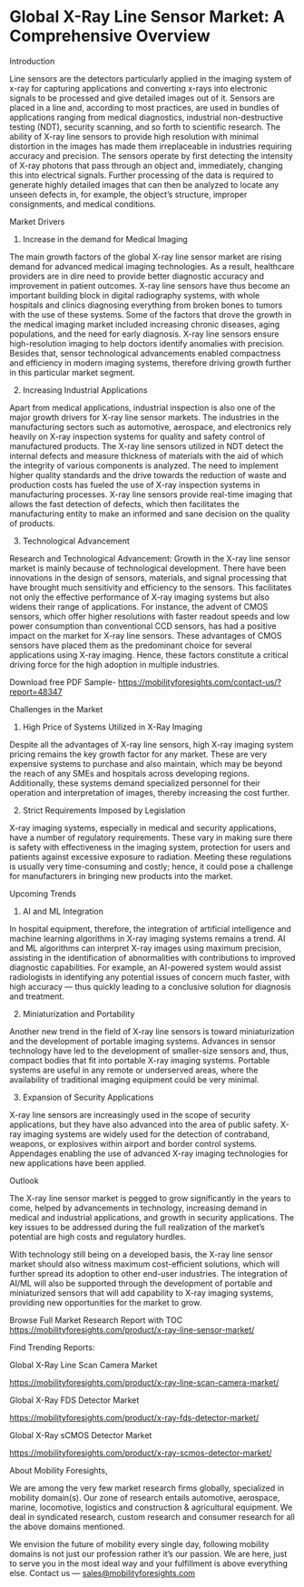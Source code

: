 # Global X-Ray Line Sensor Market: A Comprehensive Overview

Introduction

Line sensors are the detectors particularly applied in the imaging system of x-ray for capturing applications and converting x-rays into electronic signals to be processed and give detailed images out of it. Sensors are placed in a line and, according to most practices, are used in bundles of applications ranging from medical diagnostics, industrial non-destructive testing (NDT), security scanning, and so forth to scientific research. The ability of X-ray line sensors to provide high resolution with minimal distortion in the images has made them irreplaceable in industries requiring accuracy and precision. The sensors operate by first detecting the intensity of X-ray photons that pass through an object and, immediately, changing this into electrical signals. Further processing of the data is required to generate highly detailed images that can then be analyzed to locate any unseen defects in, for example, the object’s structure, improper consignments, and medical conditions.

Market Drivers

1. Increase in the demand for Medical Imaging

The main growth factors of the global X-ray line sensor market are rising demand for advanced medical imaging technologies. As a result, healthcare providers are in dire need to provide better diagnostic accuracy and improvement in patient outcomes. X-ray line sensors have thus become an important building block in digital radiography systems, with whole hospitals and clinics diagnosing everything from broken bones to tumors with the use of these systems. Some of the factors that drove the growth in the medical imaging market included increasing chronic diseases, aging populations, and the need for early diagnosis. X-ray line sensors ensure high-resolution imaging to help doctors identify anomalies with precision. Besides that, sensor technological advancements enabled compactness and efficiency in modern imaging systems, therefore driving growth further in this particular market segment.

2. Increasing Industrial Applications

Apart from medical applications, industrial inspection is also one of the major growth drivers for X-ray line sensor markets. The industries in the manufacturing sectors such as automotive, aerospace, and electronics rely heavily on X-ray inspection systems for quality and safety control of manufactured products. The X-ray line sensors utilized in NDT detect the internal defects and measure thickness of materials with the aid of which the integrity of various components is analyzed. The need to implement higher quality standards and the drive towards the reduction of waste and production costs has fueled the use of X-ray inspection systems in manufacturing processes. X-ray line sensors provide real-time imaging that allows the fast detection of defects, which then facilitates the manufacturing entity to make an informed and sane decision on the quality of products.

3. Technological Advancement

Research and Technological Advancement: Growth in the X-ray line sensor market is mainly because of technological development. There have been innovations in the design of sensors, materials, and signal processing that have brought much sensitivity and efficiency to the sensors. This facilitates not only the effective performance of X-ray imaging systems but also widens their range of applications. For instance, the advent of CMOS sensors, which offer higher resolutions with faster readout speeds and low power consumption than conventional CCD sensors, has had a positive impact on the market for X-ray line sensors. These advantages of CMOS sensors have placed them as the predominant choice for several applications using X-ray imaging. Hence, these factors constitute a critical driving force for the high adoption in multiple industries.

Download free PDF Sample- https://mobilityforesights.com/contact-us/?report=48347

Challenges in the Market

1. High Price of Systems Utilized in X-Ray Imaging

Despite all the advantages of X-ray line sensors, high X-ray imaging system pricing remains the key growth factor for any market. These are very expensive systems to purchase and also maintain, which may be beyond the reach of any SMEs and hospitals across developing regions. Additionally, these systems demand specialized personnel for their operation and interpretation of images, thereby increasing the cost further.

2. Strict Requirements Imposed by Legislation

X-ray imaging systems, especially in medical and security applications, have a number of regulatory requirements. These vary in making sure there is safety with effectiveness in the imaging system, protection for users and patients against excessive exposure to radiation. Meeting these regulations is usually very time-consuming and costly; hence, it could pose a challenge for manufacturers in bringing new products into the market.

Upcoming Trends

1. AI and ML Integration

In hospital equipment, therefore, the integration of artificial intelligence and machine learning algorithms in X-ray imaging systems remains a trend. AI and ML algorithms can interpret X-ray images using maximum precision, assisting in the identification of abnormalities with contributions to improved diagnostic capabilities. For example, an AI-powered system would assist radiologists in identifying any potential issues of concern much faster, with high accuracy — thus quickly leading to a conclusive solution for diagnosis and treatment.

2. Miniaturization and Portability

Another new trend in the field of X-ray line sensors is toward miniaturization and the development of portable imaging systems. Advances in sensor technology have led to the development of smaller-size sensors and, thus, compact bodies that fit into portable X-ray imaging systems. Portable systems are useful in any remote or underserved areas, where the availability of traditional imaging equipment could be very minimal.

3. Expansion of Security Applications

X-ray line sensors are increasingly used in the scope of security applications, but they have also advanced into the area of public safety. X-ray imaging systems are widely used for the detection of contraband, weapons, or explosives within airport and border control systems. Appendages enabling the use of advanced X-ray imaging technologies for new applications have been applied.

Outlook

The X-ray line sensor market is pegged to grow significantly in the years to come, helped by advancements in technology, increasing demand in medical and industrial applications, and growth in security applications. The key issues to be addressed during the full realization of the market’s potential are high costs and regulatory hurdles.

With technology still being on a developed basis, the X-ray line sensor market should also witness maximum cost-efficient solutions, which will further spread its adoption to other end-user industries. The integration of AI/ML will also be supported through the development of portable and miniaturized sensors that will add capability to X-ray imaging systems, providing new opportunities for the market to grow.

Browse Full Market Research Report with TOC https://mobilityforesights.com/product/x-ray-line-sensor-market/

Find Trending Reports:

Global X-Ray Line Scan Camera Market

https://mobilityforesights.com/product/x-ray-line-scan-camera-market/

Global X-Ray FDS Detector Market

https://mobilityforesights.com/product/x-ray-fds-detector-market/

Global X-Ray sCMOS Detector Market

https://mobilityforesights.com/product/x-ray-scmos-detector-market/

About Mobility Foresights,

We are among the very few market research firms globally, specialized in mobility domain(s). Our zone of research entails automotive, aerospace, marine, locomotive, logistics and construction & agricultural equipment. We deal in syndicated research, custom research and consumer research for all the above domains mentioned.

We envision the future of mobility every single day, following mobility domains is not just our profession rather it’s our passion. We are here, just to serve you in the most ideal way and your fulfillment is above everything else. Contact us — sales@mobilityforesights.com





